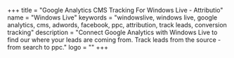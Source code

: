 +++
title = "Google Analytics CMS Tracking For Windows Live - Attributio"
name = "Windows Live"
keywords = "windowslive, windows live, google analytics, cms, adwords, facebook, ppc, attribution, track leads, conversion tracking"
description = "Connect Google Analytics with Windows Live to find our where your leads are coming from. Track leads from the source - from search to ppc."
logo = ""
+++
